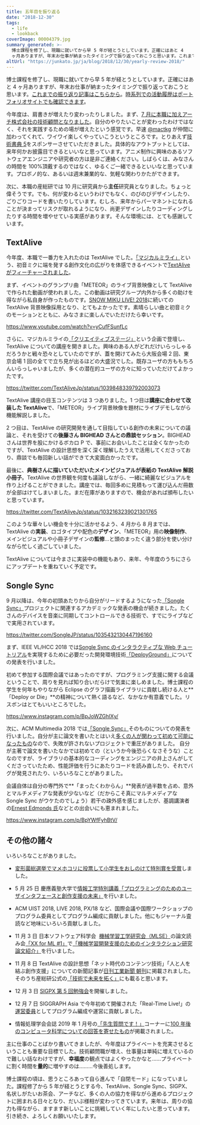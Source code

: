 ```yaml
---
title: 五年目を振り返る
date: "2018-12-30"
tags:
  - life
  - lookback
coverImage: 00004379.jpg
summary_generated: >-
  博士課程を修了し、現職に就いてから早 5 年が経とうとしています。正確にはあと 4
  ヶ月ありますが、年末お仕事が納まったタイミングで振り返っておこうと思います。これまでの振り返り記事はこちらから。時系列での活動履歴はポートフォリオサイトでも確認できます。今年度は、肩書きが増...
altUrl: "https://junkato.jp/ja/blog/2018/12/30/yearly-review-2018/"
---
```


博士課程を修了し、現職に就いてから早 5 年が経とうとしています。正確にはあと 4 ヶ月ありますが、年末お仕事が納まったタイミングで振り返っておこうと思います。[これまでの振り返り記事はこちらから](https://junkato.jp/ja/blog/category/life/lookback/)。[時系列での活動履歴はポートフォリオサイトでも確認できます](https://junkato.jp/ja/timeline/)。

今年度は、肩書きが増えたり変わったりしました。まず、[7 月に本職に加えアーチ株式会社の技術顧問となりました](/ja/posts/2018-07-09-arch-inc-technical-advisor)。自分のやりたいことが変わったわけではなく、それを実践するための場が増えたという感覚です。早速 [@mactkg](https://twitter.com/mactkg) が仲間に加わってくれて、ワイワイ楽しくやっていこうというところです。とりあえず[技術書典 5](https://techbookfest.org/event/tbf05)をスポンサーさせていただきました。具体的なアウトプットとしては、来年何かお披露目できるといいなと思っています。アニメ制作に興味のあるソフトウェアエンジニアや研究者の方は是非ご連絡ください。しばらくは、みなさんの時間を 100%頂戴するのではなく、ゆるくご一緒できるといいなと思っています。プロボノ的な、あるいは週末兼業的な、気軽な関わりかたができます。

次に、本職の産総研では 10 月に研究員から**主任**研究員となりました。ちょっと偉そうです。でも、何が変わるというわけでもなく、のびのびデザインしたり、ごりごりコードを書いたりしています。むしろ、来年からパーマネントになれることが決まってリスクが取れるようになり、尚更デザインしたりコーディングしたりする時間を増やせている実感があります。そんな環境には、とても感謝しています。

## TextAlive

今年度、本職で一番力を入れたのは TextAlive でした。[「マジカルミライ」](https://magicalmirai.com/2018/)という、初音ミクに端を発する創作文化の広がりを体感できるイベントで[TextAlive がフィーチャーされました](http://docs.textalive.jp/magicalmirai2018/)。

まず、イベントのグランプリ曲「METEOR」のライブ背景映像として TextAlive で作られた動画が使われました。この動画は研究グループ内外から多くの助けを得ながら私自身が作ったものです。[SNOW MIKU LIVE! 2018](http://docs.textalive.jp/snowmiku2018/)に続いての TextAlive 背景映像採用となり、とてもよかったです。素晴らしい曲と初音ミクのモーションとともに、みなさまに楽しんでいただけたら幸いです。

https://www.youtube.com/watch?v=yCufFSunfLc

さらに、マジカルミライの[「クリエイティブステージ」](https://magicalmirai.com/2018/tokyo_crestage.html#crestage_0901)という企画で登壇し、TextAlive についての講座を開きました。興味のある人がどれだけいらっしゃるだろうかと戦々恐々としていたのですが、蓋を開けてみたら大阪会場 2 回、東京会場 1 回の全てで立ち見が出るほどの大盛況でした。既存ユーザの方ももちろんいらっしゃいましたが、多くの潜在的ユーザの方々に知っていただけてよかったです。

https://twitter.com/TextAliveJp/status/1039848339792003073

TextAlive 講座の目玉コンテンツは 3 つありました。1 つ目は**講座に合わせて改装した TextAlive**で、「METEOR」ライブ背景映像を題材にライブデモしながら機能解説しました。

2 つ目は、TextAlive の研究開発を通して目指している創作の未来についての議論と、それを受けての**後藤さん BIGHEAD さんとの鼎談セッション**。BIGHEAD さんは世界を股にかけるボカロ P で、事前にお会いしたことは全くなかったのですが、TextAlive の設計思想を深く深く理解したうえで活用してくださっており、鼎談でも毎回新しい話ができて大変面白かったです。

最後に、**典樹さんに描いていただいたメインビジュアルが表紙の TextAlive 解説小冊子**。TextAlive の世界観を何度も議論しながら、一緒に綺麗なビジュアルを作り上げることができました。講座では、毎回多めに見積もって運び込んだ冊数が全部はけてしまいました。まだ在庫がありますので、機会があれば頒布したいと思っています。

https://twitter.com/TextAliveJp/status/1032163239021301765

このような華々しい機会を十分に活かせるよう、4 月から 8 月までは、TextAlive の**実装**、ロゴタイプや配色の**デザイン**、「METEOR」用の**映像制作**、メインビジュアルや小冊子デザインの**監修**…と頭のまったく違う部分を使い分けながら忙しく過ごしていました。

TextAlive については今まさに実装中の機能もあり、来年、今年度のうちにさらにアップデートを重ねていく予定です。

## Songle Sync

9 月以降は、今年の初頭あたりから自分がリードするようになった[「Songle Sync」](http://api.songle.jp/sync)プロジェクトに関連するアカデミックな発表の機会が続きました。たくさんのデバイスを音楽に同期してコントロールできる技術で、すでにライブなどで実用されています。

https://twitter.com/SongleJP/status/1035432130447196160

まず、IEEE VL/HCC 2018 では[Songle Sync のインタラクティブな Web チュートリアル](http://tutorial.songle.jp)を実現するために必要だった開発環境技術[「DeployGround」](https://junkato.jp/ja/deployground/)についての発表を行いました。

初めて参加する国際会議ではあったのですが、プログラミング支援に関する会議ということで、周りを見れば知り合いだらけで気楽に楽しめました。博士課程の学生を何年もやりながら Eclipse のグラフ描画ライブラリに貢献し続ける人と**「Deploy or Die」**の精神について熱く語るなど、なかなか有意義でした。リスボンはとてもいいところでした。

https://www.instagram.com/p/BpJoWZGhlXy/

次に、ACM Multimedia 2018 では[「Songle Sync」](https://junkato.jp/ja/songle-sync/)そのものについての発表を行いました。自分が主に論文を書いたとはいえ[多くの人が関わって初めて可能になったもの](http://api.songle.jp/sync#credit)なので、失敗が許されないプロジェクトで重圧がありました。 自分が主著で論文を書いたなかでは初めての（というか今後恐らくなさそうな）ことなのですが、ライブラリの基本的なコーディングをエンジニアの井上さんがしてくださっていたため、性能評価を行うにあたりコードを読み直したり、それでバグが発見されたり、いろいろなことがありました。

会議自体は自分の専門外で**「まったくわからん」**発表が過半数を占め、意外とマルチメディアな発表が少ないなど（だからこそ真にマルチメディアな Songle Sync がウケたのでしょう）若干の疎外感を感じましたが、基調講演者の[Ernest Edmonds 氏](http://ernestedmonds.com/)などとの出会いにも恵まれました。

https://www.instagram.com/p/BpYWfFyhBtV/

## その他の諸々

いろいろなことがありました。

- [変形菌総選挙でマメホコリに投票して小学生をおしのけて特別賞を受賞](https://www.facebook.com/IbarakiNatureMuseum/photos/a.221299501404293/845426425658261/?type=3)しました。
- 5 月 25 日 慶應義塾大学で[情報工学特別講義「プログラミングのためのユーザインタフェースと創作支援の未来」](https://twitter.com/Yuta_Sugiura/status/990140503076159488)を行いました。
- ACM UIST 2018, LIVE 2018, PX/18 など、国際会議や国際ワークショップのプログラム委員としてプログラム編成に貢献しました。他にもジャーナル査読など地味にいろいろ貢献しました。
- 11 月 3 日 日本ソフトウェア科学会  [機械学習工学研究会（MLSE）](https://sites.google.com/view/sig-mlse/)の論文読み会[「XX for ML #1」](https://mlxse.connpass.com/event/102910/)で[「機械学習開発支援のためのインタラクション研究 論文紹介」](/ja/posts/2018-12-19-hci-for-machine-learning)を行いました。
- 11 月 8 日 TextAlive の設計思想「ネット時代のコンテンツ技術」「人と人を結ぶ創作支援」についての新聞記事が[日刊工業新聞 朝刊](https://www.nikkan.co.jp/articles/view/00495157)に掲載されました。そのうち産総研公式の[「技術で未来を拓く」](https://www.aist.go.jp/aist_j/research/nikkanko_rensai/index.html)にも載ると思います。

- 12 月 3 日 [SIGPX 第 5 回勉強会](https://sigpx.org/5/)を開催しました。
- 12 月 7 日 SIGGRAPH Asia で今年初めて開催された「Real-Time Live!」の[運営委員](https://sa2018.siggraph.org/jp/submitters/real-time-live/real-time-live-committee)としてプログラム編成や運営に貢献しました。
- 情報処理学会会誌 2019 年 1 月号の[「先生質問です！」](https://www.ipsj.or.jp/magazine/sensei-q/6001.html)コーナーに[100 年後のコンピュータ科学についての回答を寄せたもの](/ja/posts/2018-12-22-computer-science-in-the-future)が掲載されました。

主に仕事のことばかり書いてきましたが、今年度はプライベートを充実させるということも重要な目標でした。技術顧問職が増え、仕事量は単純に増えているので難しい話なわけですが、**幸福度**の観点ではよくやったかなと……プライベートに割く時間を**量的**に増やすのは………今後善処します。

博士課程の頃は、思うところあって自ら進んで「自閉モード」になっていました。課程修了から 5 年が経とうとする今、TextAlive、Songle Sync、SIGPX、名状しがたいお茶会、アーチなど、多くの人の協力を得ながら進めるプロジェクトに囲まれる日々となり、だいぶ様相が変わってきています。来年は、周りの協力も得ながら、ますます新しいことに挑戦していく年にしたいと思っています。引き続き、よろしくお願いいたします。
